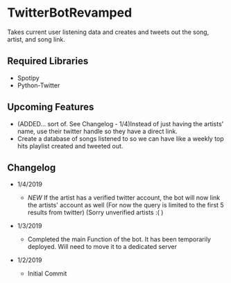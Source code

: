 # TwitterBotRevamped
Takes current user listening data and creates and tweets out the song, artist, and song link.   

## Required Libraries
- Spotipy
- Python-Twitter

## Upcoming Features
- (ADDED... sort of. See Changelog - 1/4)Instead of just having the artists' name, use their twitter handle so they have a direct link.
- Create a database of songs listened to so we can have like a weekly top hits playlist created and tweeted out.

## Changelog
- 1/4/2019
   - *NEW* If the artist has a verified twitter account, the bot will now link the artists' account as well (For now the query is limited to the first 5 results from twitter) (Sorry unverified artists :( )

- 1/3/2019
   - Completed the main Function of the bot. It has been temporarily deployed. Will need to move it to a dedicated server

- 1/2/2019
   - Initial Commit
